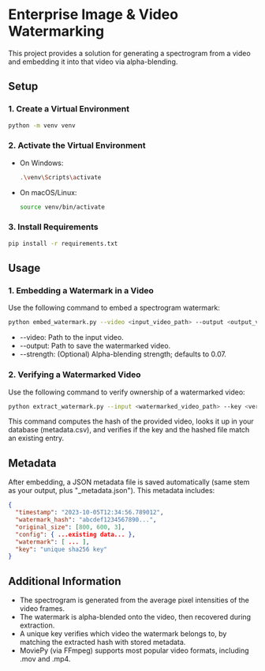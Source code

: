 # Enterprise Image & Video Watermarking

This project provides a solution for generating a spectrogram from a video and embedding it into that video via alpha-blending.

## Setup

### 1. Create a Virtual Environment

```sh
python -m venv venv
```
### 2. Activate the Virtual Environment

- On Windows:
    ```sh
    .\venv\Scripts\activate
    ```
- On macOS/Linux:
    ```sh
    source venv/bin/activate
    ```

### 3. Install Requirements

```sh
pip install -r requirements.txt
```

## Usage

### 1. Embedding a Watermark in a Video

Use the following command to embed a spectrogram watermark:

```sh
python embed_watermark.py --video <input_video_path> --output <output_video_path> --strength <watermark_strength>
```

- --video: Path to the input video.
- --output: Path to save the watermarked video.
- --strength: (Optional) Alpha-blending strength; defaults to 0.07.

### 2. Verifying a Watermarked Video

Use the following command to verify ownership of a watermarked video:

```sh
python extract_watermark.py --input <watermarked_video_path> --key <verification_key>
```

This command computes the hash of the provided video, looks it up in your database (metadata.csv), and verifies if the key and the hashed file match an existing entry.

## Metadata

After embedding, a JSON metadata file is saved automatically (same stem as your output, plus "_metadata.json"). This metadata includes:

```json
{
  "timestamp": "2023-10-05T12:34:56.789012",
  "watermark_hash": "abcdef1234567890...",
  "original_size": [800, 600, 3],
  "config": { ...existing data... },
  "watermark": [ ... ],
  "key": "unique sha256 key"
}
```

## Additional Information

- The spectrogram is generated from the average pixel intensities of the video frames.
- The watermark is alpha-blended onto the video, then recovered during extraction.
- A unique key verifies which video the watermark belongs to, by matching the extracted hash with stored metadata.
- MoviePy (via FFmpeg) supports most popular video formats, including .mov and .mp4.
